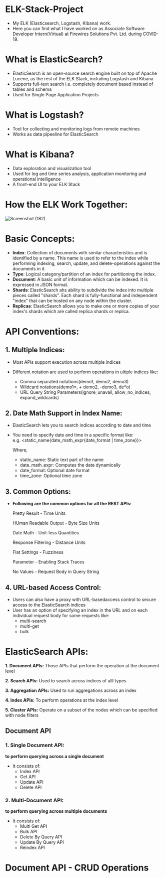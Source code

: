 # ELK-Stack-Project
- My ELK (Elasticsearch, Logstash, Kibana) work.
- Here you can find what I have worked on as Associate Software Developer Intern(Virtual) at Firewires Solutions Pvt. Ltd. during COVID-19.

# What is ElasticSearch?

- ElasticSearch is an open-source search engine built on top of Apache Lucene, as the rest of the ELK Stack, including Logstash and Kibana
- Supports full-text search i.e. completely document based instead of tables and schema
- Used for Single Page Application Projects

# What is Logstash?

- Tool for collecting and monitoring logs from remote machines
- Works as data pipeeline for ElasticSearch

# What is Kibana?

- Data exploration and visualization tool
- Used for log and time series analysis, application monitoring and operational intelligence
- A front-end UI to your ELK Stack

# How the ELK Work Together:

![Screenshot (182)](https://user-images.githubusercontent.com/63872951/115670909-90ba0080-a367-11eb-9da2-2a3ebbe882c9.png)


# Basic Concepts:

- **Index**: Collection of documents with similar characteristics and is identified by a name. This name is used to refer to the index while performing indexing, search, update, and delete-operations against the documents in it.
- **Type**: Logical category/partition of an index for partitioning the index.
- **Document**: A basic unit of information which can be indexed. It is expressed in JSON format.
- **Shards**: ElasticSearch ahs ability to subdivide the index into multiple pieces called "shards". Each shard is fully-functional and independent "index" that can be hosted on any node within the cluster.
- **Replicas**: ElasticSearch allows you to make one or more copies of your index's shards which are called replica shards or replica.

# API Conventions:

## 1. Multiple Indices:

- Most APIs support execution across multiple indices
- Different notation are used to perform operations in ultiple indices like:
  
  - Comma separated notations(demo1, demo2, demo3)
  - Wildcard notations(demo1*, + demo2, -demo3, de*o)
  - URL Query String Parameters(ignore_unavail, allow_no_indices, expand_wildcards)

## 2. Date Math Support in Index Name:

- ElasticSearch lets you to search indices according to date and time
- You need to specify date and time in a specific format like:  
  e.g. <static_name{date_math_expr{date_format | time_zone}}>
  
  Where,
    - static_name: Static text part of the name
    - date_math_expr: Computes the date dynamically
    - date_format: Optional date format
    - time_zone: Optional time zone
 
## 3. Common Options:

- **Following are the common options for all the REST APIs:**
  
  Pretty Result               -       Time Units
  
  HUman Readable Output       -       Byte Size Units
  
  Date Math                   -       Unit-less Quantities
  
  Response Filtering          -       Distance Units
  
  Flat Settings               -       Fuzziness
  
  Parameter                   -       Enabling Stack Traces
  
  No Values                   -       Request Body in Query String
  
## 4. URL-based Access Control: 
  
  - Users can also have a proxy with URL-basedaccess control to secure access to the ElasticSearch indices
  - User has an option of specifying an index in the URL and on each individual request body for some requests like:
    - multi-search
    - multi-get
    - bulk

# ElasticSearch APIs:

**1. Document APIs:** Those APIs that perform the operation at the document level

**2. Search APIs:** Used to search across indices of alll types

**3. Aggregation APIs:** Used to run aggregations across an index

**4. Index APIs:** To perform operations at the index level

**5. Cluster APIs:** Operate on a subset of the nodes which can be specified with node filters

## Document API

### 1. Single Document API: 
**to perform querying across a single document**
- It consists of:
  - Index API
  - Get API
  - Update API
  - Delete API

### 2. Multi-Document API:
**to perform querying across multiple documents**
- It consists of:
  - Multi Get API
  - Bulk API
  - Delete By Query API
  - Update By Query API
  - Reindex API
 
# Document API - CRUD Operations



